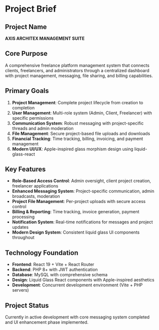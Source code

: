 # Project Brief

## Project Name
**AXIS ARCHITEX MANAGEMENT SUITE**

## Core Purpose
A comprehensive freelance platform management system that connects clients, freelancers, and administrators through a centralized dashboard with project management, messaging, file sharing, and billing capabilities.

## Primary Goals
1. **Project Management**: Complete project lifecycle from creation to completion
2. **User Management**: Multi-role system (Admin, Client, Freelancer) with specific permissions
3. **Communication System**: Robust messaging with project-specific threads and admin moderation
4. **File Management**: Secure project-based file uploads and downloads
5. **Financial Tracking**: Time tracking, billing, invoicing, and payment management
6. **Modern UI/UX**: Apple-inspired glass morphism design using liquid-glass-react

## Key Features
- **Role-Based Access Control**: Admin oversight, client project creation, freelancer applications
- **Enhanced Messaging System**: Project-specific communication, admin broadcasts, moderation
- **Project File Management**: Per-project uploads with secure access control
- **Billing & Reporting**: Time tracking, invoice generation, payment processing
- **Notification System**: Real-time notifications for messages and project updates
- **Modern Design System**: Consistent liquid glass UI components throughout

## Technology Foundation
- **Frontend**: React 19 + Vite + React Router
- **Backend**: PHP 8+ with JWT authentication
- **Database**: MySQL with comprehensive schema
- **Design**: Liquid Glass React components with Apple-inspired aesthetics
- **Development**: Concurrent development environment (Vite + PHP servers)

## Project Status
Currently in active development with core messaging system completed and UI enhancement phase implemented.
